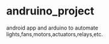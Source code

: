 andruino_project
================

android app and arduino to automate lights,fans,motors,actuators,relays,etc.
